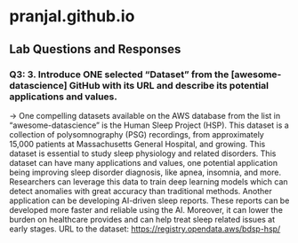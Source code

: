 # pranjal.github.io
## Lab Questions and Responses
### Q3: 3.	Introduce ONE selected “Dataset” from the [awesome-datascience] GitHub with its URL and describe its potential applications and values.
→  One compelling datasets available on the AWS database from the list in “awesome-datascience” is the Human Sleep Project (HSP). This dataset is a collection of polysomnography (PSG) recordings, from approximately 15,000 patients at Massachusetts General Hospital, and growing. This dataset is essential to study sleep physiology and related disorders. This dataset can have many applications and values, one potential application being improving sleep disorder diagnosis, like apnea, insomnia, and more. Researchers can leverage this data to train deep learning models which can detect anomalies with great accuracy than traditional methods. Another application can be developing AI-driven sleep reports. These reports can be developed more faster and reliable using the AI. Moreover, it can lower the burden on healthcare provides and can help treat sleep related issues at early stages. 
URL to the dataset: https://registry.opendata.aws/bdsp-hsp/   
